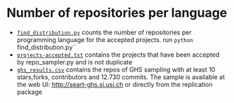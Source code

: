 # Number of repositories per language

* [`find_distribution.py`](find_distribution.py) counts the number of repositories per programming language for the accepted projects.
run `python `find_distribution.py``
* [`projects-accepted.txt`](projects-accepted.txt)  contains the projects that have been accepted by repo_sampler.py and is not duplicate
* [`ghs_results.csv`](ghs_results.csv) contains the repos of GHS sampling with at least 10 stars,forks, contributors and 12.730 commits.
The sample is available at the web UI: http://seart-ghs.si.usi.ch or directly from the replication package
